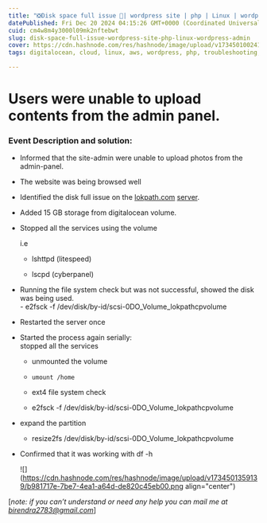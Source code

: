 ```yaml
---
title: "❎Disk space full issue 🚀| wordpress site | php | Linux | wordpress admin |"
datePublished: Fri Dec 20 2024 04:15:26 GMT+0000 (Coordinated Universal Time)
cuid: cm4w8m4y3000l09mk2nftebwt
slug: disk-space-full-issue-wordpress-site-php-linux-wordpress-admin
cover: https://cdn.hashnode.com/res/hashnode/image/upload/v1734501002410/830ef62a-bc56-4b59-baf1-f9fe9f7105e0.jpeg
tags: digitalocean, cloud, linux, aws, wordpress, php, troubleshooting, troubleshoot, disk-space, mount, disk-management, wordpress-site

---
```


# **Users were unable to upload contents from the admin panel.**

### Event Description and solution:

* Informed that the site-admin were unable to upload photos from the admin-panel.
    
* The website was being browsed well
    
* Identified the disk full issue on the [lokpath.com](http://lokpath.com) [server](http://lokpath.com/).
    
* Added 15 GB storage from digitalocean volume.
    
* Stopped all the services using the volume
    
    i.e
    
    * lshttpd (litespeed)
        
    * lscpd (cyberpanel)
        
* Running the file system check but was not successful, showed the disk was being used.  
    \- e2fsck -f /dev/disk/by-id/scsi-0DO\_Volume\_lokpathcpvolume
    
* Restarted the server once
    
* Started the process again serially:  
    stopped all the services
    
    * unmounted the volume
        
    * `umount /home`
        
    * ext4 file system check
        
    * e2fsck -f /dev/disk/by-id/scsi-0DO\_Volume\_lokpathcpvolume
        
* expand the partition
    
    * resize2fs /dev/disk/by-id/scsi-0DO\_Volume\_lokpathcpvolume
        
* Confirmed that it was working with df -h
    
    ![](https://cdn.hashnode.com/res/hashnode/image/upload/v1734501359139/b981717e-7be7-4ea1-a64d-de820c45eb00.png align="center")
    

\[*note: if you can’t understand or need any help you can mail me at birendra2783@gmail.com*\]